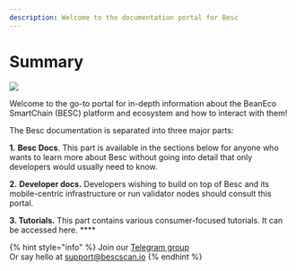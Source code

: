 ```yaml
---
description: Welcome to the documentation portal for Besc
---
```


# Summary

![](.gitbook/assets/docs\_1500x500.png)

Welcome to the go-to portal for in-depth information about the BeanEco SmartChain (BESC) platform and ecosystem and how to interact with them!

The Besc documentation is separated into three major parts:

**1.** **Besc Docs**. This part is available in the sections below for anyone who wants to learn more about Besc without going into detail that only developers would usually need to know.

**2.** **Developer docs.** Developers wishing to build on top of Besc and its mobile-centric infrastructure or run validator nodes should consult this portal.

**3. Tutorials.** This part contains various consumer-focused tutorials. It can be accessed here. \*\*\*\*

{% hint style="info" %}
Join our [Telegram group](https://t.me/beanecosystem)\
Or say hello at support@bescscan.io
{% endhint %}
